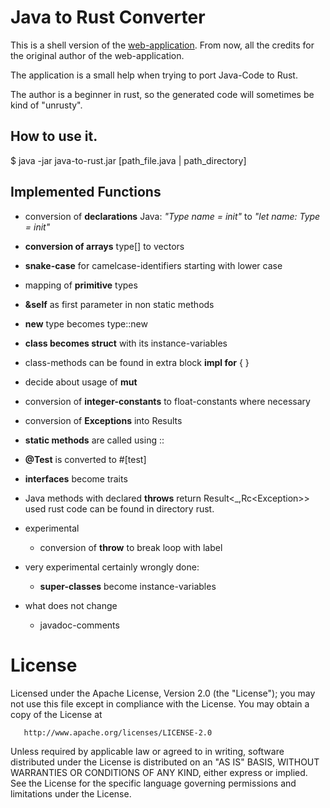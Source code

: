 # Java to Rust Converter

This is a shell version of the [web-application](https://github.com/aschoerk/converter-page). From now, all the credits for the original author of the web-application.

The application is a small help when trying to port Java-Code to Rust.

The author is a beginner in rust, so the generated code will sometimes be kind of "unrusty".

## How to use it.

$ java -jar java-to-rust.jar [path_file.java | path_directory]

## Implemented Functions

 * conversion of **declarations** Java: _"Type name = init"_ to _"let name: Type = init"_
 * **conversion of arrays** type[] to vectors
 * **snake-case** for camelcase-identifiers starting with lower case
 * mapping of **primitive** types
 * **&amp;self** as first parameter in non static methods
 * **new** type becomes type::new
 * **class becomes struct** with its instance-variables
 * class-methods can be found in extra block **impl for** <class-name> { }
 * decide about usage of **mut**
 * conversion of **integer-constants** to float-constants where necessary
 * conversion of **Exceptions** into Results
 * **static methods** are called using ::
 * **@Test** is converted to #[test]
 * **interfaces** become traits
 * Java methods with declared **throws** return Result&lt;_,Rc&lt;Exception&gt;&gt; used
   rust code can be found in directory rust.

* experimental
    * conversion of **throw** to break loop with label

* very experimental certainly wrongly done:
    * **super-classes** become instance-variables

* what does not change
    * javadoc-comments

# License

   Licensed under the Apache License, Version 2.0 (the "License");
   you may not use this file except in compliance with the License.
   You may obtain a copy of the License at

       http://www.apache.org/licenses/LICENSE-2.0

   Unless required by applicable law or agreed to in writing, software
   distributed under the License is distributed on an "AS IS" BASIS,
   WITHOUT WARRANTIES OR CONDITIONS OF ANY KIND, either express or implied.
   See the License for the specific language governing permissions and
   limitations under the License.
